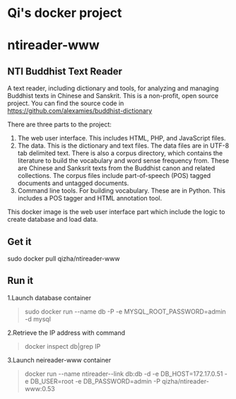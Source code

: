 Qi's docker project
======

# ntireader-www
## NTI Buddhist Text Reader

A text reader, including dictionary and tools, for analyzing and managing Buddhist texts in Chinese and Sanskrit. This is a non-profit, open source project. You can find the source code in https://github.com/alexamies/buddhist-dictionary

There are three parts to the project:

 1. The web user interface. This includes HTML, PHP, and JavaScript
    files.
 2. The data. This is the dictionary and text files. The data files are
    in UTF-8 tab delimited text. There is also a corpus directory, which
    contains the literature to build the vocabulary and word sense
    frequency from. These are Chinese and Sanksrit texts from the
    Buddhist canon and related collections. The corpus files include
    part-of-speech (POS) tagged documents and untagged documents.
 3. Command line tools. For building vocabulary. These are in Python.
    This includes a POS tagger and HTML annotation tool.

This docker image is the web user interface part which include the logic to create database and load data.

## Get it

sudo docker pull qizha/ntireader-www

## Run it

1.Launch database container
> sudo docker run --name db -P -e MYSQL_ROOT_PASSWORD=admin -d mysql

2.Retrieve the IP address with command 

> docker inspect db|grep IP

3.Launch neireader-www container
> docker run --name ntireader--link db:db -d -e DB_HOST=172.17.0.51 -e DB_USER=root -e DB_PASSWORD=admin -P qizha/ntireader-www:0.53
